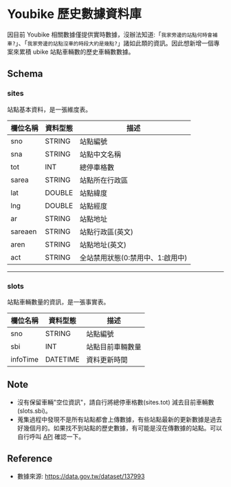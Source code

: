 # Youbike 歷史數據資料庫
因目前 Youbike 相關數據僅提供實時數據，沒辦法知道:「`我家旁邊的站點何時會補車?`」、「`我家旁邊的站點沒車的時段大約是幾點?`」諸如此類的資訊。因此想新增一個專案來累積 ubike 站點車輛數的歷史車輛數數據。


## Schema

### sites
站點基本資料，是一張維度表。

| 欄位名稱 | 資料型態 | 描述     |
|----------|----------|----------|
| sno      | STRING   | 站點編號         |
| sna      | STRING   |  站點中文名稱        |
| tot      | INT      | 總停車格數         |
| sarea    | STRING   |  站點所在行政區        |
| lat      | DOUBLE   | 站點緯度         |
| lng      | DOUBLE   | 站點經度         |
| ar       | STRING   |  站點地址        |
| sareaen  | STRING   |  站點行政區(英文)        |
| aren     | STRING   | 站點地址(英文)         |
| act      | STRING   |  全站禁用狀態(0:禁用中、1:啟用中)        |
---

### slots
站點車輛數量的資訊，是一張事實表。

| 欄位名稱 | 資料型態 | 描述     |
|----------|----------|----------|
| sno      | STRING   | 站點編號         |
| sbi      | INT   |  站點目前車輛數量        |
| infoTime      | DATETIME      | 資料更新時間         


## Note
- 沒有保留車輛"空位資訊"，請自行將總停車格數(sites.tot) 減去目前車輛數 (slots.sbi)。
- 蒐集過程中發現不是所有站點都會上傳數據，有些站點最新的更新數據是過去好幾個月的。如果找不到站點的歷史數據，有可能是沒在傳數據的站點。可以自行呼叫 [API](https://tcgbusfs.blob.core.windows.net/dotapp/youbike/v2/youbike_immediate.json) 確認一下。


## Reference
- 數據來源: https://data.gov.tw/dataset/137993
